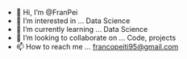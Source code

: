 - 👋 Hi, I’m @FranPei
- 👀 I’m interested in ... Data Science
- 🌱 I’m currently learning ... Data Science
- 💞️ I’m looking to collaborate on ... Code, projects
- 📫 How to reach me ... francopeiti95@gmail.com

<!---
FranPei/FranPei is a ✨ special ✨ repository because its `README.md` (this file) appears on your GitHub profile.
You can click the Preview link to take a look at your changes.
--->
